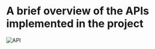 # A brief overview of the APIs implemented in the project
![API](https://github.com/tobihaldes/eInkDisplay/assets/165897037/4c04f5b3-3efd-4f3e-9c81-d4414eddf892)
